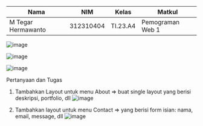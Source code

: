 |Nama|NIM|Kelas|Matkul|
|----|---|-----|------|
|M Tegar Hermawanto|312310404|TI.23.A4|Pemograman Web 1|

![image](https://github.com/user-attachments/assets/90d5efee-1d63-4584-868c-10f139ea1f5f)

![image](https://github.com/user-attachments/assets/582ada6a-7ac9-49b0-aaaf-ec7fdbdfbac3)

![image](https://github.com/user-attachments/assets/2d4d381d-1b99-4502-b7b1-d95da4641e89)

Pertanyaan dan Tugas
1. Tambahkan Layout untuk menu About
=> buat single layout yang berisi deskripsi, portfolio, dll
![image](https://github.com/user-attachments/assets/ac1e2a99-a4b9-4fb1-b7c8-305c8f974f1d)

3. Tambahkan layout untuk menu Contact
=> yang berisi form isian: nama, email, message, dll
![image](https://github.com/user-attachments/assets/65d2bc6d-ec38-4dd2-8301-5e91a3566285)
